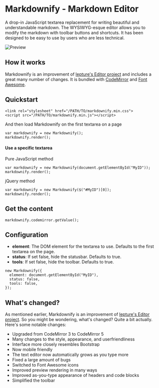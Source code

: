 # Markdownify - Markdown Editor
A drop-in JavaScript textarea replacement for writing beautiful and understandable markdown. The WYSIWYG-esque editor allows you to modify the markdown with toolbar buttons and shortcuts. It has been designed to be easy to use by users who are less technical.

![Preview](http://i.imgur.com/l5antiW.png)

## How it works
Markdownify is an improvement of [lepture's Editor project](https://github.com/lepture/editor) and includes a great many number of changes. It is bundled with [CodeMirror](https://github.com/codemirror/codemirror) and [Font Awesome](http://fortawesome.github.io/Font-Awesome/).

## Quickstart

```
<link rel="stylesheet" href="/PATH/TO/markdownify.min.css">
<script src="/PATH/TO/markdownify.min.js"></script>
```

And then load Markdownify on the first textarea on a page

```
var markdownify = new Markdownify();
markdownify.render();
```

#### Use a specific textarea

Pure JavaScript method

```
var markdownify = new Markdownify(document.getElementById("MyID"));
markdownify.render();
```

jQuery method

```
var markdownify = new Markdownify($("#MyID")[0]);
markdownify.render();
```

## Get the content

```
markdownify.codemirror.getValue();
```

## Configuration

- **element**: The DOM element for the textarea to use. Defaults to the first textarea on the page.
- **status**: If set false, hide the statusbar. Defaults to true.
- **tools**: If set false, hide the toolbar. Defaults to true.

```
new Markdownify({
  element: document.getElementById("MyID"),
  status: false,
  tools: false,
});
```

## What's changed?
As mentioned earlier, Markdownify is an improvement of [lepture's Editor project](https://github.com/lepture/editor). So you might be wondering, what's changed? Quite a bit actually. Here's some notable changes:

- Upgraded from CodeMirror 3 to CodeMirror 5
- Many changes to the style, appearance, and userfriendliness
- Interface more closely resembles Bootstrap
- Now mobile friendly
- The text editor now automatically grows as you type more
- Fixed a large amount of bugs
- Switched to Font Awesome icons
- Improved preview rendering in many ways
- Improved as-you-type appearance of headers and code blocks
- Simplified the toolbar
